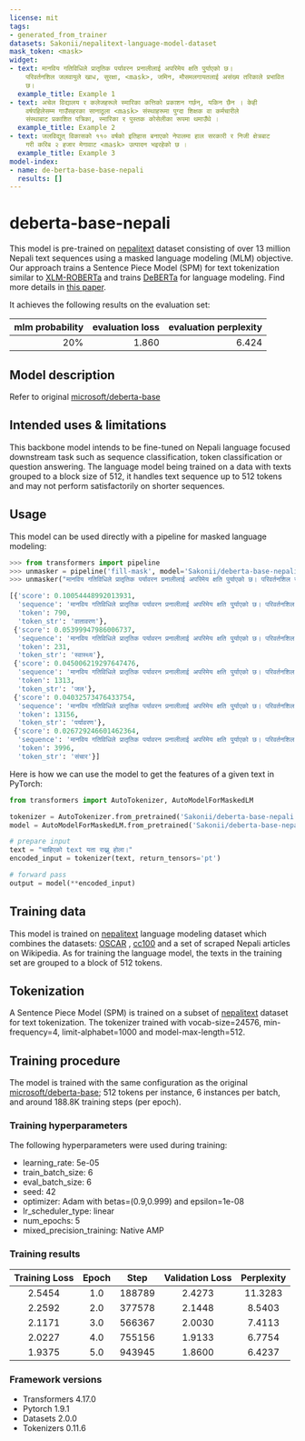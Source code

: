 ```yaml
---
license: mit
tags:
- generated_from_trainer
datasets: Sakonii/nepalitext-language-model-dataset
mask_token: <mask>
widget:
- text: मानविय गतिविधिले प्रातृतिक पर्यावरन प्रनालीलाई अपरिमेय क्षति पु्र्याएको छ।
    परिवर्तनशिल जलवायुले खाध, सुरक्षा, <mask>, जमिन, मौसमलगायतलाई असंख्य तरिकाले प्रभावित
    छ।
  example_title: Example 1
- text: अचेल विद्यालय र कलेजहरूले स्मारिका कत्तिको प्रकाशन गर्छन्, यकिन छैन । केही
    वर्षपहिलेसम्म गाउँसहरका सानाठूला <mask> संस्थाहरूमा पुग्दा शिक्षक वा कर्मचारीले
    संस्थाबाट प्रकाशित पत्रिका, स्मारिका र पुस्तक कोसेलीका रूपमा थमाउँथे ।
  example_title: Example 2
- text: जलविद्युत् विकासको ११० वर्षको इतिहास बनाएको नेपालमा हाल सरकारी र निजी क्षेत्रबाट
    गरी करिब २ हजार मेगावाट <mask> उत्पादन भइरहेको छ ।
  example_title: Example 3
model-index:
- name: de-berta-base-base-nepali
  results: []
---
```


# deberta-base-nepali

This model is pre-trained on [nepalitext](https://huggingface.co/datasets/Sakonii/nepalitext-language-model-dataset) dataset consisting of over 13 million Nepali text sequences using a masked language modeling (MLM) objective. Our approach trains a Sentence Piece Model (SPM) for text tokenization similar to [XLM-ROBERTa](https://arxiv.org/abs/1911.02116) and trains [DeBERTa](https://arxiv.org/abs/2006.03654) for language modeling. Find more details in [this paper](https://aclanthology.org/2022.sigul-1.14/).

It achieves the following results on the evaluation set:

mlm probability|evaluation loss|evaluation perplexity
--:|----:|-----:|
20%|1.860|6.424|

## Model description

Refer to original [microsoft/deberta-base](https://huggingface.co/microsoft/deberta-base)

## Intended uses & limitations

This backbone model intends to be fine-tuned on Nepali language focused downstream task such as sequence classification, token classification or question answering. 
The language model being trained on a data with texts grouped to a block size of 512, it handles text sequence up to 512 tokens and may not perform satisfactorily on shorter sequences.

## Usage

This model can be used directly with a pipeline for masked language modeling:

```python
>>> from transformers import pipeline
>>> unmasker = pipeline('fill-mask', model='Sakonii/deberta-base-nepali')
>>> unmasker("मानविय गतिविधिले प्रातृतिक पर्यावरन प्रनालीलाई अपरिमेय क्षति पु्र्याएको छ। परिवर्तनशिल जलवायुले खाध, सुरक्षा, <mask>, जमिन, मौसमलगायतलाई असंख्य तरिकाले प्रभावित छ।")

[{'score': 0.10054448992013931,
  'sequence': 'मानविय गतिविधिले प्रातृतिक पर्यावरन प्रनालीलाई अपरिमेय क्षति पु्र्याएको छ। परिवर्तनशिल जलवायुले खाध, सुरक्षा, वातावरण, जमिन, मौसमलगायतलाई असंख्य तरिकाले प्रभावित छ।',
  'token': 790,
  'token_str': 'वातावरण'},
 {'score': 0.05399947986006737,
  'sequence': 'मानविय गतिविधिले प्रातृतिक पर्यावरन प्रनालीलाई अपरिमेय क्षति पु्र्याएको छ। परिवर्तनशिल जलवायुले खाध, सुरक्षा, स्वास्थ्य, जमिन, मौसमलगायतलाई असंख्य तरिकाले प्रभावित छ।',
  'token': 231,
  'token_str': 'स्वास्थ्य'},
 {'score': 0.045006219297647476,
  'sequence': 'मानविय गतिविधिले प्रातृतिक पर्यावरन प्रनालीलाई अपरिमेय क्षति पु्र्याएको छ। परिवर्तनशिल जलवायुले खाध, सुरक्षा, जल, जमिन, मौसमलगायतलाई असंख्य तरिकाले प्रभावित छ।',
  'token': 1313,
  'token_str': 'जल'},
 {'score': 0.04032573476433754,
  'sequence': 'मानविय गतिविधिले प्रातृतिक पर्यावरन प्रनालीलाई अपरिमेय क्षति पु्र्याएको छ। परिवर्तनशिल जलवायुले खाध, सुरक्षा, पर्यावरण, जमिन, मौसमलगायतलाई असंख्य तरिकाले प्रभावित छ।',
  'token': 13156,
  'token_str': 'पर्यावरण'},
 {'score': 0.026729246601462364,
  'sequence': 'मानविय गतिविधिले प्रातृतिक पर्यावरन प्रनालीलाई अपरिमेय क्षति पु्र्याएको छ। परिवर्तनशिल जलवायुले खाध, सुरक्षा, संचार, जमिन, मौसमलगायतलाई असंख्य तरिकाले प्रभावित छ।',
  'token': 3996,
  'token_str': 'संचार'}]
  ```

Here is how we can use the model to get the features of a given text in PyTorch:

```python
from transformers import AutoTokenizer, AutoModelForMaskedLM

tokenizer = AutoTokenizer.from_pretrained('Sakonii/deberta-base-nepali')
model = AutoModelForMaskedLM.from_pretrained('Sakonii/deberta-base-nepali')

# prepare input
text = "चाहिएको text यता राख्नु होला।"
encoded_input = tokenizer(text, return_tensors='pt')

# forward pass
output = model(**encoded_input)
```

## Training data

This model is trained on [nepalitext](https://huggingface.co/datasets/Sakonii/nepalitext-language-model-dataset) language modeling dataset which combines the datasets: [OSCAR](https://huggingface.co/datasets/oscar) , [cc100](https://huggingface.co/datasets/cc100) and a set of scraped Nepali articles on Wikipedia.
As for training the language model, the texts in the training set are grouped to a block of 512 tokens.

## Tokenization

A Sentence Piece Model (SPM) is trained on a subset of [nepalitext](https://huggingface.co/datasets/Sakonii/nepalitext-language-model-dataset) dataset for text tokenization. The tokenizer trained with vocab-size=24576, min-frequency=4, limit-alphabet=1000 and model-max-length=512.

## Training procedure
The model is trained with the same configuration as the original [microsoft/deberta-base](https://huggingface.co/microsoft/deberta-base); 512 tokens per instance, 6 instances per batch, and around 188.8K training steps (per epoch).


### Training hyperparameters

The following hyperparameters were used during training:
- learning_rate: 5e-05
- train_batch_size: 6
- eval_batch_size: 6
- seed: 42
- optimizer: Adam with betas=(0.9,0.999) and epsilon=1e-08
- lr_scheduler_type: linear
- num_epochs: 5
- mixed_precision_training: Native AMP

### Training results

| Training Loss | Epoch | Step   | Validation Loss | Perplexity |
|:-------------:|:-----:|:------:|:---------------:|:----------:|
| 2.5454        | 1.0   | 188789 | 2.4273          | 11.3283    |
| 2.2592        | 2.0   | 377578 | 2.1448          | 8.5403     |
| 2.1171        | 3.0   | 566367 | 2.0030          | 7.4113     |
| 2.0227        | 4.0   | 755156 | 1.9133          | 6.7754     |
| 1.9375        | 5.0   | 943945 | 1.8600          | 6.4237     |


### Framework versions

- Transformers 4.17.0
- Pytorch 1.9.1
- Datasets 2.0.0
- Tokenizers 0.11.6
